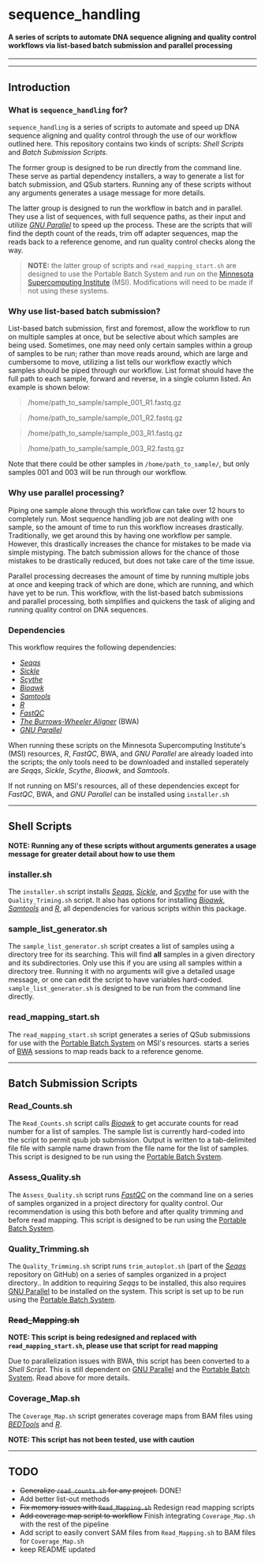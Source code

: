 # sequence_handling
#### A series of scripts to automate DNA sequence aligning and quality control workflows via list-based batch submission and parallel processing
___
___
## Introduction
### What is `sequence_handling` for?

`sequence_handling` is a series of scripts to automate and speed up DNA sequence aligning and quality control through the use of our workflow outlined here. This repository contains two kinds of scripts: *Shell Scripts* and *Batch Submission Scripts*.

The former group is designed to be run directly from the command line. These serve as partial dependency installers, a way to generate a list for batch submission, and QSub starters. Running any of these scripts without any arguments generates a usage message for more details.

The latter group is designed to run the workflow in batch and in parallel. They use a list of sequences, with full sequence paths, as their input and utilize [_GNU Parallel_](http://www.gnu.org/software/parallel/) to speed up the process. These are the scripts that will find the depth count of the reads, trim off adapter sequences, map the reads back to a reference genome, and run quality control checks along the way.

> **NOTE:** the latter group of scripts and `read_mapping_start.sh` are designed to use the Portable Batch System and run on the [Minnesota Supercomputing Institute](https://www.msi.umn.edu) (MSI). Modifications will need to be made if not using these systems.

### Why use list-based batch submission?

List-based batch submission, first and foremost, allow the workflow to run on multiple samples at once, but be selective about which samples are being used. Sometimes, one may need only certain samples within a group of samples to be run; rather than move reads around, which are large and cumbersome to move, utilizing a list tells our workflow exactly which samples should be piped through our workflow. List format should have the full path to each sample, forward and reverse, in a single column listed. An example is shown below:

>/home/path\_to\_sample/sample\_001\_R1.fastq.gz

>/home/path\_to\_sample/sample\_001\_R2.fastq.gz

>/home/path\_to\_sample/sample\_003_R1.fastq.gz

>/home/path\_to\_sample/sample\_003\_R2.fastq.gz

Note that there could be other samples in `/home/path_to_sample/`, but only samples 001 and 003 will be run through our workflow.

### Why use parallel processing?

Piping one sample alone through this workflow can take over 12 hours to completely run. Most sequence handling job are not dealing with one sample, so the amount of time to run this workflow increases drastically. Traditionally, we get around this by having one workflow per sample. However, this drastically increases the chance for mistakes to be made via simple mistyping. The batch submission allows for the chance of those mistakes to be drastically reduced, but does not take care of the time issue.

Parallel processing decreases the amount of time by running multiple jobs at once and keeping track of which are done, which are running, and which have yet to be run. This workflow, with the list-based batch submissions and parallel processing, both simplifies and quickens the task of aliging and running quality control on DNA sequences.

### Dependencies

This workflow requires the following dependencies:

 - [_Seqqs_](https://github.com/morrelllab.seqqs)
 - [_Sickle_](https://github.com/vsbuffalo/sickle)
 - [_Scythe_](https://github.com/vsbuffalo/scythe)
 - [_Bioawk_](https://github.com/lh3/bioawk)
 - [_Samtools_](http://www.htslib.org/)
 - [_R_](http://www.htslib.org/)
 - [_FastQC_](http://www.bioinformatics.babraham.ac.uk/projects/fastqc/)
 - [_The Burrows-Wheeler Aligner_](http://bio-bwa.sourceforge.net/) (BWA)
 - [_GNU Parallel_](http://www.gnu.org/software/parallel/)

When running these scripts on the Minnesota Supercomputing Institute's (MSI) resources, _R_, _FastQC_, BWA, and _GNU Parallel_ are already loaded into the scripts; the only tools need to be downloaded and installed seperately are _Seqqs_, _Sickle_, _Scythe_, _Bioawk_, and _Samtools_.

If not running on MSI's resources, all of these dependencies except for _FastQC_, BWA, and _GNU Parallel_ can be installed using `installer.sh`
___

## Shell Scripts

**NOTE: Running any of these scripts without arguments generates a usage message for greater detail about how to use them**

### installer.sh

The `installer.sh` script installs [_Seqqs_](https://github.com/morrelllab.seqqs), [_Sickle_](https://github.com/vsbuffalo/sickle), and [_Scythe_](https://github.com/vsbuffalo/scythe) for use with the `Quality_Triming.sh` script. It also has options for installing [_Bioawk_](https://github.com/lh3/bioawk), [_Samtools_](http://www.htslib.org/) and [_R_](http://www.htslib.org/), all dependencies for various scripts within this package.

### sample\_list\_generator.sh

The `sample_list_generator.sh` script creates a list of samples using a directory tree for its searching. This will find **all** samples in a given directory and its subdirectories. Only use this if you are using all samples within a directory tree. Running it with no arguments will give a detailed usage message, or one can edit the script to have variables hard-coded. `sample_list_generator.sh` is designed to be run from the command line directly.

### read\_mapping\_start.sh

The `read_mapping_start.sh` script generates a series of QSub submissions for use with the [Portable Batch System](http://www.pbsworks.com/) on MSI's resources. starts a series of [BWA](http://bio-bwa.sourceforge.net/) sessions to map reads back to a reference genome.
___

## Batch Submission Scripts
### Read_Counts.sh

The `Read_Counts.sh` script calls [_Bioawk_](https://github.com/lh3/bioawk) to get accurate counts for read number for a list of samples. The sample list is currently hard-coded into the script to permit qsub job submission. Output is written to a tab-delimited file file with sample name drawn from the file name for the list of samples. This script is designed to be run using the [Portable Batch System](http://www.pbsworks.com/).

### Assess_Quality.sh

The `Assess_Quality.sh` script runs [_FastQC_](http://www.bioinformatics.babraham.ac.uk/projects/fastqc/) on the command line on a series of samples organized in a project directory for quality control. Our recommendation is using this both before and after quality trimming and before read mapping. This script is designed to be run using the [Portable Batch System](http://www.pbsworks.com/).

### Quality\_Trimming.sh

The `Quality_Trimming.sh` script runs `trim_autoplot.sh` (part of the [_Seqqs_](https://github.com/morrelllab.seqqs) repository on GitHub) on a series of samples organized in a project directory.. In addition to requiring _Seqqs_ to be installed, this also requires [GNU Parallel](http://www.gnu.org/software/parallel/) to be installed on the system. This script is set up to be run using the [Portable Batch System](http://www.pbsworks.com/).


### ~~Read\_Mapping.sh~~

**NOTE: This script is being redesigned and replaced with `read_mapping_start.sh`, please use that script for read mapping**

Due to parallelization issues with BWA, this script has been converted to a *Shell Script*. This is still dependent on [GNU Parallel](http://www.gnu.org/software/parallel/) and the [Portable Batch System](http://www.pbsworks.com/). Read above for more details.

### Coverage\_Map.sh

The `Coverage_Map.sh` script generates coverage maps from BAM files using [_BEDTools_](http://bedtools.readthedocs.org/en/latest/) and [_R_](http://www.htslib.org/).

**NOTE: This script has not been tested, use with caution**
___
## TODO

 - ~~Generalize `read_counts.sh` for any project.~~ DONE!
 - Add better list-out methods
 - ~~Fix memory issues with `Read_Mapping.sh`~~ Redesign read mapping scripts
 -  ~~Add coverage map script to workflow~~ Finish integrating `Coverage_Map.sh` with the rest of the pipeline
 -  Add script to easily convert SAM files from `Read_Mapping.sh` to BAM files for `Coverage_Map.sh`
 - keep README updated
